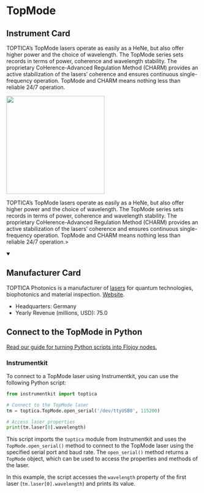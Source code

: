 
# TopMode

## Instrument Card

<div className="flex">

<div>

TOPTICA’s TopMode lasers operate as easily as a HeNe, but also offer higher power and the choice of wavelength. The TopMode series sets records in terms of power, coherence and wavelength stability. The proprietary CoHerence-Advanced Regulation Method (CHARM) provides an active stabilization of the lasers’ coherence and ensures continuous single-frequency operation. TopMode and CHARM means nothing less than reliable 24/7 operation.

</div>

<img width="256" src="https://v5.airtableusercontent.com/v1/19/19/1691539200000/y0Tk9Ul-oFoBRz-l5bDxZA/4XKsKSnc77B_hp_Q-Tk3caXy8W2eY0aWmUI7Zjqj7D5NOwzpwsRm8bEVrDelkJd7kDhQjaDOAMv5vjn46s-PGBHu6NWs9vf48t1XfjpAXhitOkjOnxt-1j7zqI2cUopD/opgsz4GircKUF7XJ6Hn1I3Gcv6dRUQfX6o4GpfU67gU"/>

</div>

TOPTICA’s TopMode lasers operate as easily as a HeNe, but also offer higher power and the choice of wavelength. The TopMode series sets records in terms of power, coherence and wavelength stability. The proprietary CoHerence-Advanced Regulation Method (CHARM) provides an active stabilization of the lasers’ coherence and ensures continuous single-frequency operation. TopMode and CHARM means nothing less than reliable 24/7 operation.>

<details open>
<summary><h2>Manufacturer Card</h2></summary>

TOPTICA Photonics is a manufacturer of [lasers](https://en.wikipedia.org/wiki/Laser) for quantum technologies, biophotonics and material inspection. <a href="https://www.toptica.com/">Website</a>.

<ul>
  <li>Headquarters: Germany</li>
  <li>Yearly Revenue (millions, USD): 75.0</li>
</ul>
</details>

## Connect to the TopMode in Python

[Read our guide for turning Python scripts into Flojoy nodes.](https://docs.flojoy.ai/custom-nodes/creating-custom-node/)


### Instrumentkit

To connect to a TopMode laser using Instrumentkit, you can use the following Python script:

```python
from instrumentkit import toptica

# Connect to the TopMode laser
tm = toptica.TopMode.open_serial('/dev/ttyUSB0', 115200)

# Access laser properties
print(tm.laser[0].wavelength)
```

This script imports the `toptica` module from Instrumentkit and uses the `TopMode.open_serial()` method to connect to the TopMode laser using the specified serial port and baud rate. The `open_serial()` method returns a `TopMode` object, which can be used to access the properties and methods of the laser.

In this example, the script accesses the `wavelength` property of the first laser (`tm.laser[0].wavelength`) and prints its value.

